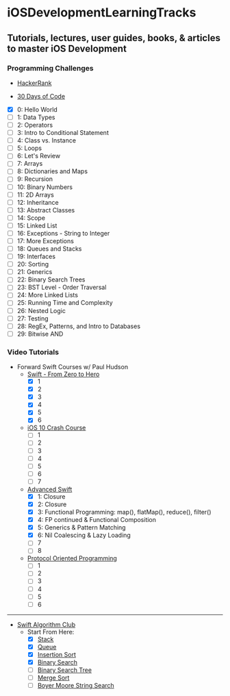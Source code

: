 # iOSDevelopmentLearningTracks
## Tutorials, lectures, user guides, books, & articles to master iOS Development

### Programming Challenges

- [HackerRank](https://www.hackerrank.com)

 - [30 Days of Code](https://www.hackerrank.com/domains/tutorials/30-days-of-code)

 - [x] 0: Hello World
 - [ ] 1: Data Types
 - [ ] 2: Operators
 - [ ] 3: Intro to Conditional Statement
 - [ ] 4: Class vs. Instance
 - [ ] 5: Loops
 - [ ] 6: Let's Review
 - [ ] 7: Arrays
 - [ ] 8: Dictionaries and Maps
 - [ ] 9: Recursion
 - [ ] 10: Binary Numbers
 - [ ] 11: 2D Arrays
 - [ ] 12: Inheritance
 - [ ] 13: Abstract Classes
 - [ ] 14: Scope
 - [ ] 15: Linked List
 - [ ] 16: Exceptions - String to Integer
 - [ ] 17: More Exceptions
 - [ ] 18: Queues and Stacks
 - [ ] 19: Interfaces
 - [ ] 20: Sorting
 - [ ] 21: Generics
 - [ ] 22: Binary Search Trees
 - [ ] 23: BST Level - Order Traversal
 - [ ] 24: More Linked Lists
 - [ ] 25: Running Time and Complexity
 - [ ] 26: Nested Logic
 - [ ] 27: Testing
 - [ ] 28: RegEx, Patterns, and Intro to Databases
 - [ ] 29: Bitwise AND

### Video Tutorials
- Forward Swift Courses w/ Paul Hudson
  - [Swift - From Zero to Hero](https://forwardcourses:com/workshops/9)
    - [x] 1
    - [x] 2
    - [x] 3
    - [x] 4
    - [x] 5
    - [x] 6

  - [iOS 10 Crash Course](https://forwardcourses:com/workshops/7)
    - [ ] 1
    - [ ] 2
    - [ ] 3
    - [ ] 4
    - [ ] 5
    - [ ] 6
    - [ ] 7

  - [Advanced Swift](https://forwardcourses:com/workshops/8)
    - [x] 1: Closure
    - [x] 2: Closure
    - [x] 3: Functional Programming: map(), flatMap(), reduce(), filter()
    - [x] 4: FP continued & Functional Composition
    - [x] 5: Generics & Pattern Matching
    - [x] 6: Nil Coalescing & Lazy Loading
    - [ ] 7
    - [ ] 8

  - [Protocol Oriented Programming](https://forwardcourses:com/workshops/63)
    - [ ] 1
    - [ ] 2
    - [ ] 3
    - [ ] 4
    - [ ] 5
    - [ ] 6

---

- [Swift Algorithm Club](https://github:com/raywenderlich/swift-algorithm-club)
  - Start From Here:
    - [x] [Stack](https://github:com/raywenderlich/swift-algorithm-club/blob/master/Stack)
    - [x] [Queue](https://github:com/raywenderlich/swift-algorithm-club/blob/master/Queue)
    - [x] [Insertion Sort](https://github:com/raywenderlich/swift-algorithm-club/blob/master/Insertion%20Sort)
    - [x] [Binary Search](https://github:com/raywenderlich/swift-algorithm-club/blob/master/Binary%20Search)
    - [ ] [Binary Search Tree](https://github:com/raywenderlich/swift-algorithm-club/blob/master/Binary%20Search%20Tree)
    - [ ] [Merge Sort](https://github:com/raywenderlich/swift-algorithm-club/blob/master/Merge%20Sort)
    - [ ] [Boyer Moore String Search](https://github:com/raywenderlich/swift-algorithm-club/blob/master/Boyer-Moore)
